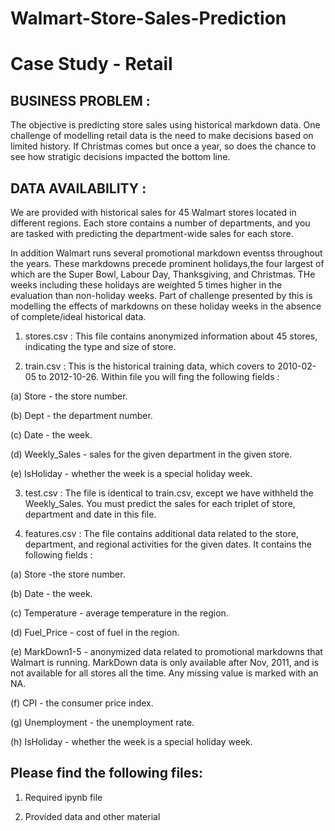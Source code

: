 # Walmart-Store-Sales-Prediction
# Case Study - Retail

## BUSINESS PROBLEM :

The objective is predicting store sales using historical markdown data. One challenge of modelling retail data is the need to make decisions based on limited history. If Christmas comes but once a year, so does the chance to see how stratigic decisions impacted the bottom line.

## DATA AVAILABILITY :

We are provided with historical sales for 45 Walmart stores located in different regions. Each store contains a number of departments, and you are tasked with predicting the department-wide sales for each store.

In addition Walmart runs several promotional markdown eventss throughout the years. These markdowns precede prominent holidays,the four largest of which are the Super Bowl, Labour Day, Thanksgiving, and Christmas. THe weeks including these holidays are weighted 5 times higher in the evaluation than non-holiday weeks. Part of challenge presented by this is modelling the effects of markdowns on these holiday weeks in the absence of complete/ideal historical data.

  1. stores.csv : This file contains anonymized information about 45 stores, indicating the type and size of store.

  2. train.csv : This is the historical training data, which covers to 2010-02-05 to 2012-10-26. Within file you will fing the following fields :

(a) Store - the store number.

(b) Dept - the department number.

(c) Date - the week.

(d) Weekly_Sales - sales for the given department in the given store.

(e) IsHoliday - whether the week is a special holiday week.

  3. test.csv : The file is identical to train.csv, except we have withheld the Weekly_Sales. You must predict the sales for each triplet of store, department and date      in this file.
 
  4. features.csv : The file contains additional data related to the store, department, and regional activities for the given dates. It contains the following fields :

(a) Store -the store number.

(b) Date - the week.

(c) Temperature - average temperature in the region.

(d) Fuel_Price - cost of fuel in the region.

(e) MarkDown1-5 - anonymized data related to promotional markdowns that Walmart is running. MarkDown data is only available after Nov, 2011, and is not available for       all stores all the time. Any missing value is marked with an NA.

(f) CPI - the consumer price index.

(g) Unemployment - the unemployment rate.

(h) IsHoliday - whether the week is a special holiday week.

## Please find the following files:

1. Required ipynb file

2. Provided data and other material
